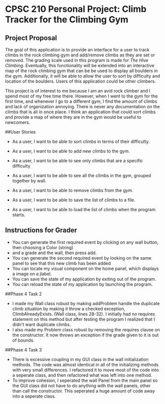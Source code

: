 # CPSC 210 Personal Project: Climb Tracker for the Climbing Gym

## Project Proposal

The goal of this application is to provide an interface for a user to track climbs
in the rock climbing gym and add/remove climbs as they are set or removed. The grading scale used in 
 this program is made
for *The Hive Climbing*.
 Eventually, this functionality will be extended into an interactive
map of the rock climbing gym that can be 
be used to display all boulders in the gym. Additionally, it will be able to allow the user
to sort by difficulty and location of the boulders. Users of this application
could be other climbers.

This project is of interest to me because I am an avid rock climber
and I spend most of my free time there. However, when I went to
the gym for the first time, and whenever I go to a different gym, I find the
amount of climbs and lack of organization annoying. There is never any documentation on the climbs that
 is all in once place.
 I think an application that could sort climbs 
and provide a map of where they are in the gym would be useful to newcomers.

##User Stories

- As a user, I want to be able to sort climbs in terms of their difficulty.

- As a user, I want to be able to add new climbs to the gym.

- As a user, I want to be able to see only climbs that are a specific difficulty

- As a user, I want to be able to see all the climbs in the gym, grouped together by wall.

- As a user, I want to be able to remove climbs from the gym.

- As a user, I want to be able to save the list of climbs to a file.

- As a user, I want to be able to load the list of climbs when the program starts.

## Instructions for Grader

- You can generate the first required event by clicking on any wall button, then choosing a Color (string)
- and a grade and the wall, then press add.
- You can generate the second required event by looking on the same panel to see that this new climb has been added
- You can locate my visual component on the home panel, which displays a image on a jlabel.
- You can save the state of my application by exiting out of the program.
- You can reload the state of my application by launching the program.

##Phase 4 Task 2

- I made my Wall class robust by making addProblem handle the duplicate climb
situation by making it throw a checked exception, ClimbAlreadyExists. (Wall class, lines 28-32). I initially had no requires statement on
this method but after testing the program I realized that I didn't want duplicate climbs.
- I also made my Problem class robust by removing the requires clause on the constructor. It now throws an exception if the grade
given to it is out of bounds.


##Phase 4 Task 3

- There is excessive coupling in my GUI class in the wall initialization methods. The code was almost identical in all of the initializing methods 
with very small differences. I refactored it to move most of the code into a seperate class, and then refactored what was left into one method.
- To improve cohesion, I seperated the wall Panel from the main panel so the GUI class did not have to do anything with the wall panels, other than call the 
constructor. This seperated a huge amount of code away into a seperate class.


